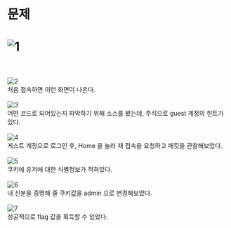 문제
==
![1](https://user-images.githubusercontent.com/73854324/157080124-dfe71e24-defb-4e42-9686-dd19aa48462a.png)
<br><br>
==

![2](https://user-images.githubusercontent.com/73854324/157080129-0c73a853-b180-4558-9ec0-9e9b45957a60.png)<br>
처음 접속하면 이런 화면이 나온다.
<br><br>
![3](https://user-images.githubusercontent.com/73854324/157080130-d50041d4-15d7-498c-92aa-7ea6a131b049.png)<br>
어떤 코드로 되어있는지 파악하기 위해 소스를 봤는데, 주석으로 guest 계정의 힌트가 있다.
<br><br>
![4](https://user-images.githubusercontent.com/73854324/157080132-3464ce19-3acc-4fd0-bb4d-8b65e300274c.png)<br>
게스트 계정으로 로그인 후, Home 을 눌러 재 접속을 요청하고 패킷을 관찰해보았다.
<br><br>
![5](https://user-images.githubusercontent.com/73854324/157080134-7063754f-92fc-4643-9ab8-a516d2e58902.png)<br>
쿠키에 유저에 대한 식별정보가 적혀있다.
<br><br>
![6](https://user-images.githubusercontent.com/73854324/157080137-36cc0e67-ae0f-480e-8018-371339d762ab.png)<br>
내 신분을 증명해 줄 쿠키값을 admin 으로 변경해보았다.
<br><br>
![7](https://user-images.githubusercontent.com/73854324/157080143-00208c76-2026-419b-b0a6-b6b070349e6e.png)<br>
성공적으로 flag 값을 획득할 수 있었다.
<br><br>